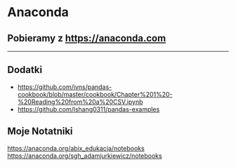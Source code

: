 # Anaconda 

## Pobieramy z https://anaconda.com
---

## Dodatki
* https://github.com/jvns/pandas-cookbook/blob/master/cookbook/Chapter%201%20-%20Reading%20from%20a%20CSV.ipynb
* https://github.com/lshang0311/pandas-examples

## Moje Notatniki
https://anaconda.org/abix_edukacja/notebooks
https://anaconda.org/sgh_adamjurkiewicz/notebooks
